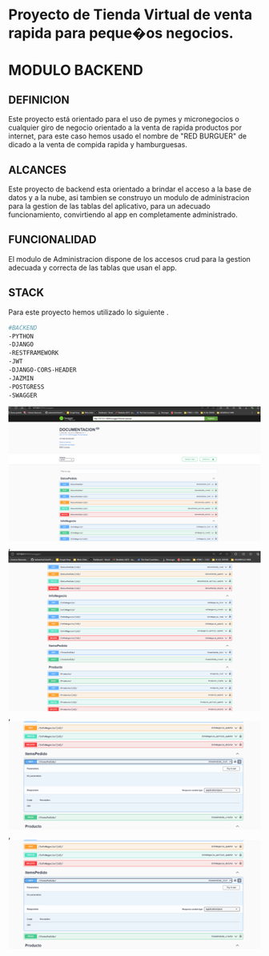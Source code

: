 # Proyecto de Tienda Virtual de venta rapida para peque�os negocios.
# MODULO BACKEND

## DEFINICION
Este proyecto está orientado para el uso de pymes y micronegocios o cualquier giro de negocio orientado a la venta de rapida productos por internet, para este caso hemos usado el nombre de "RED BURGUER" de dicado a la venta de compida rapida y hamburguesas.

## ALCANCES
Este proyecto de backend esta orientado a brindar el acceso a la base de datos y a la nube, asi tambien se construyo un modulo de administracion para la gestion de las tablas del aplicativo, para un adecuado funcionamiento, convirtiendo al app en completamente administrado.

## FUNCIONALIDAD
El modulo de Administracion dispone de los accesos crud para la gestion adecuada y correcta de las tablas que usan el app.

## STACK
Para este proyecto hemos utilizado lo siguiente .

```bash
#BACKEND
-PYTHON
-DJANGO
-RESTFRAMEWORK
-JWT
-DJANGO-CORS-HEADER
-JAZMIN
-POSTGRESS
-SWAGGER
```
![Imagen de Ceular](https://github.com/batmanhot/tiendavirtual/blob/main/assets/app/Foto8.png) , ![Imagen de Ceular](https://github.com/batmanhot/tiendavirtual/blob/main/assets/app/Foto9.png), ![Imagen de Ceular](https://github.com/batmanhot/tiendavirtual/blob/main/assets/app/Foto10.png), ![Imagen de Ceular](https://github.com/batmanhot/tiendavirtual/blob/main/assets/app/Foto11.png) 




